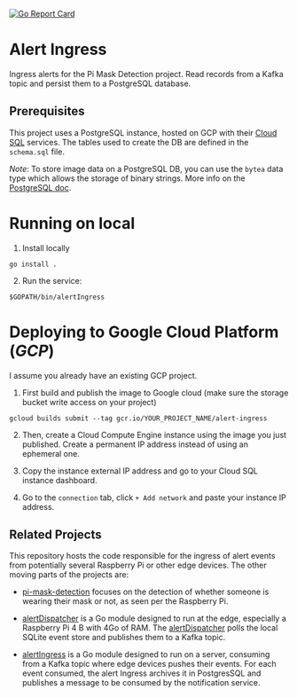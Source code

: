 [![Go Report Card](https://goreportcard.com/badge/github.com/fpaupier/alertIngress)](https://goreportcard.com/report/github.com/fpaupier/alertIngress)

# Alert Ingress
Ingress alerts for the Pi Mask Detection project. Read records from a Kafka topic and persist them to a PostgreSQL database.

## Prerequisites

This project uses a PostgreSQL instance, hosted on GCP with their [Cloud SQL](https://cloud.google.com/sql/docs/postgres) services. The tables used to create the DB are
defined in the `schema.sql` file.

_Note_: To store image data on a PostgreSQL DB, you can use the ``bytea`` data type which allows the storage of binary strings. More info on the [PostgreSQL doc](https://www.postgresql.org/docs/9.1/datatype-binary.html).

# Running on local 

1. Install locally
````shell script
go install .
````

2. Run the service:
```shell script
$GOPATH/bin/alertIngress
```

# Deploying to Google Cloud Platform (_GCP_)

I assume you already have an existing GCP project.

1. First build and publish the image to Google cloud (make sure the storage bucket write access on your project) 
````shell script
gcloud builds submit --tag gcr.io/YOUR_PROJECT_NAME/alert-ingress
````

2. Then, create a Cloud Compute Engine instance using the image you just published. Create a permanent IP address instead of using an ephemeral one.

3. Copy the instance external IP address and go to your Cloud SQL instance dashboard. 

4. Go to the `connection` tab, click `+ Add network` and paste your instance IP address. 


## Related Projects

This repository hosts the code responsible for the ingress of alert events from potentially several Raspberry Pi or other edge devices.
The other moving parts of the projects are:

- [pi-mask-detection](https://github.com/fpaupier/pi-mask-detection) focuses on the detection of whether someone is wearing their mask or not, as seen per the Raspberry Pi.

- [alertDispatcher](https://github.com/fpaupier/alertDispatcher) is a Go module designed to run at the edge, especially a Raspberry Pi 4 B with 4Go of RAM.
The [alertDispatcher](https://github.com/fpaupier/alertDispatcher) polls the local SQLite event store and publishes them to a Kafka topic. 
 
- [alertIngress](https://github.com/fpaupier/alertIngress) is a Go module designed to run on a server, consuming from a Kafka topic where edge devices pushes their events. For each event consumed, the alert Ingress archives it in PostgresSQL and publishes a message to be consumed by the notification service.

 